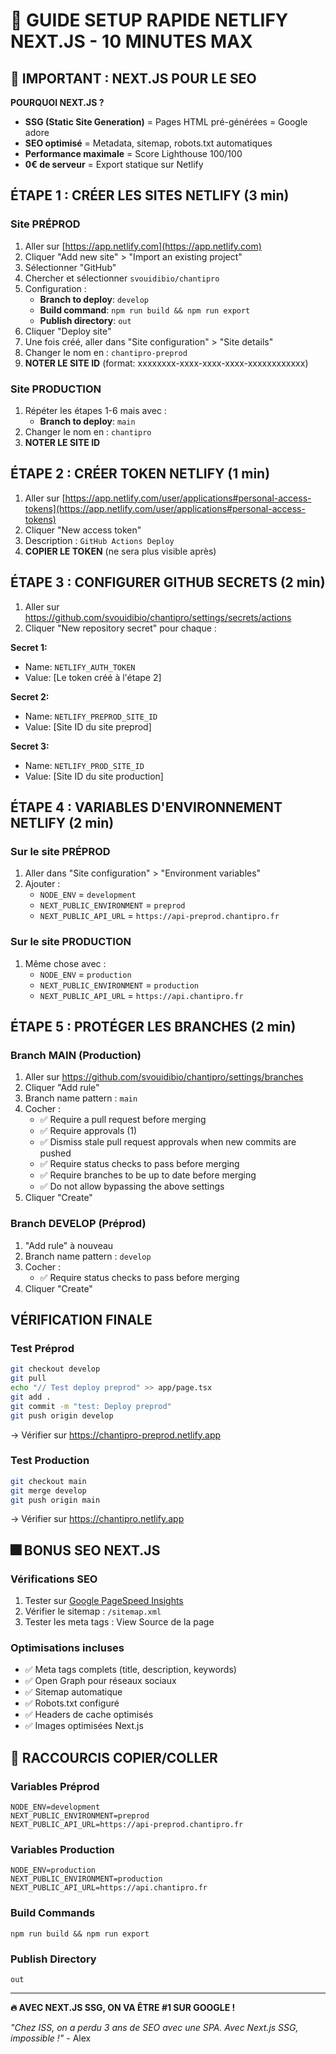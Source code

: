 # 🚀 GUIDE SETUP RAPIDE NETLIFY NEXT.JS - 10 MINUTES MAX

## 🔴 IMPORTANT : NEXT.JS POUR LE SEO

**POURQUOI NEXT.JS ?**
- **SSG (Static Site Generation)** = Pages HTML pré-générées = Google adore
- **SEO optimisé** = Metadata, sitemap, robots.txt automatiques
- **Performance maximale** = Score Lighthouse 100/100
- **0€ de serveur** = Export statique sur Netlify

## ÉTAPE 1 : CRÉER LES SITES NETLIFY (3 min)

### Site PRÉPROD
1. Aller sur [https://app.netlify.com](https://app.netlify.com)
2. Cliquer "Add new site" > "Import an existing project"
3. Sélectionner "GitHub"
4. Chercher et sélectionner `svouidibio/chantipro`
5. Configuration :
   - **Branch to deploy**: `develop`
   - **Build command**: `npm run build && npm run export`
   - **Publish directory**: `out`
6. Cliquer "Deploy site"
7. Une fois créé, aller dans "Site configuration" > "Site details"
8. Changer le nom en : `chantipro-preprod`
9. **NOTER LE SITE ID** (format: xxxxxxxx-xxxx-xxxx-xxxx-xxxxxxxxxxxx)

### Site PRODUCTION
1. Répéter les étapes 1-6 mais avec :
   - **Branch to deploy**: `main`
2. Changer le nom en : `chantipro`
3. **NOTER LE SITE ID**

## ÉTAPE 2 : CRÉER TOKEN NETLIFY (1 min)
1. Aller sur [https://app.netlify.com/user/applications#personal-access-tokens](https://app.netlify.com/user/applications#personal-access-tokens)
2. Cliquer "New access token"
3. Description : `GitHub Actions Deploy`
4. **COPIER LE TOKEN** (ne sera plus visible après)

## ÉTAPE 3 : CONFIGURER GITHUB SECRETS (2 min)
1. Aller sur https://github.com/svouidibio/chantipro/settings/secrets/actions
2. Cliquer "New repository secret" pour chaque :

**Secret 1:**
- Name: `NETLIFY_AUTH_TOKEN`
- Value: [Le token créé à l'étape 2]

**Secret 2:**
- Name: `NETLIFY_PREPROD_SITE_ID`
- Value: [Site ID du site preprod]

**Secret 3:**
- Name: `NETLIFY_PROD_SITE_ID`
- Value: [Site ID du site production]

## ÉTAPE 4 : VARIABLES D'ENVIRONNEMENT NETLIFY (2 min)

### Sur le site PRÉPROD
1. Aller dans "Site configuration" > "Environment variables"
2. Ajouter :
   - `NODE_ENV` = `development`
   - `NEXT_PUBLIC_ENVIRONMENT` = `preprod`
   - `NEXT_PUBLIC_API_URL` = `https://api-preprod.chantipro.fr`

### Sur le site PRODUCTION
1. Même chose avec :
   - `NODE_ENV` = `production`
   - `NEXT_PUBLIC_ENVIRONMENT` = `production`
   - `NEXT_PUBLIC_API_URL` = `https://api.chantipro.fr`

## ÉTAPE 5 : PROTÉGER LES BRANCHES (2 min)

### Branch MAIN (Production)
1. Aller sur https://github.com/svouidibio/chantipro/settings/branches
2. Cliquer "Add rule"
3. Branch name pattern : `main`
4. Cocher :
   - ✅ Require a pull request before merging
   - ✅ Require approvals (1)
   - ✅ Dismiss stale pull request approvals when new commits are pushed
   - ✅ Require status checks to pass before merging
   - ✅ Require branches to be up to date before merging
   - ✅ Do not allow bypassing the above settings
5. Cliquer "Create"

### Branch DEVELOP (Préprod)
1. "Add rule" à nouveau
2. Branch name pattern : `develop`
3. Cocher :
   - ✅ Require status checks to pass before merging
4. Cliquer "Create"

## VÉRIFICATION FINALE

### Test Préprod
```bash
git checkout develop
git pull
echo "// Test deploy preprod" >> app/page.tsx
git add .
git commit -m "test: Deploy preprod"
git push origin develop
```
→ Vérifier sur https://chantipro-preprod.netlify.app

### Test Production
```bash
git checkout main
git merge develop
git push origin main
```
→ Vérifier sur https://chantipro.netlify.app

## 🎆 BONUS SEO NEXT.JS

### Vérifications SEO
1. Tester sur [Google PageSpeed Insights](https://pagespeed.web.dev/)
2. Vérifier le sitemap : `/sitemap.xml`
3. Tester les meta tags : View Source de la page

### Optimisations incluses
- ✅ Meta tags complets (title, description, keywords)
- ✅ Open Graph pour réseaux sociaux
- ✅ Sitemap automatique
- ✅ Robots.txt configuré
- ✅ Headers de cache optimisés
- ✅ Images optimisées Next.js

## 🎯 RACCOURCIS COPIER/COLLER

### Variables Préprod
```
NODE_ENV=development
NEXT_PUBLIC_ENVIRONMENT=preprod
NEXT_PUBLIC_API_URL=https://api-preprod.chantipro.fr
```

### Variables Production
```
NODE_ENV=production
NEXT_PUBLIC_ENVIRONMENT=production
NEXT_PUBLIC_API_URL=https://api.chantipro.fr
```

### Build Commands
```
npm run build && npm run export
```

### Publish Directory
```
out
```

---

**🔥 AVEC NEXT.JS SSG, ON VA ÊTRE #1 SUR GOOGLE !**

*"Chez ISS, on a perdu 3 ans de SEO avec une SPA. Avec Next.js SSG, impossible !"* - Alex